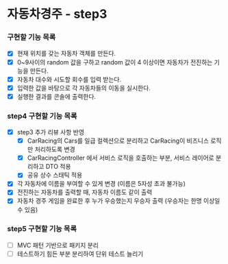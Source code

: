 # 자동차경주 - step3

### 구현할 기능 목록

- [x] 현재 위치를 갖는 자동차 객체를 만든다.
- [x] 0~9사이의 random 값을 구하고 random 값이 4 이상이면 자동차가 전진하는 기능을 만든다.
- [x] 자동차 대수와 시도할 회수를 입력 받는다.
- [x] 입력한 값을 바탕으로 각 자동차들의 이동을 실시한다.
- [x] 실행한 결과를 콘솔에 출력한다.

### step4 구현할 기능 목록

- [x] step3 추가 리뷰 사항 반영
  - [x] CarRacing의 Cars를 일급 컬렉션으로 분리하고 CarRacing이 비즈니스 로직만 처리하도록 변경
  - [x] CarRacingController 에서 서비스 로직을 호출하는 부분, 서비스 레이어로 분리하고 DTO 적용
  - [x] 공유 상수 스태틱 적용
- [x] 각 자동차에 이름을 부여할 수 있게 변경 (이름은 5자성 초과 불가능)
- [x] 전진하는 자동차를 출력할 때, 자동차 이름도 같이 출력
- [x] 자동차 경주 게임을 완료한 후 누가 우승했는지 우승자 출력 (우승자는 한명 이상일 수 있음)

### step5 구현할 기능 목록

- [ ] MVC 패턴 기반으로 패키지 분리
- [ ] 테스트하기 힘든 부분 분리하여 단위 테스트 늘리기